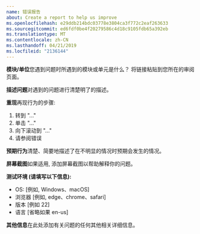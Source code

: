 ```yaml
---
name: 错误报告
about: Create a report to help us improve
ms.openlocfilehash: e29ddb214bdc03778e3804ca3f772c2eaf263633
ms.sourcegitcommit: ed6fdf0be4f20279586c4d18c9105fdb65a392eb
ms.translationtype: MT
ms.contentlocale: zh-CN
ms.lasthandoff: 04/21/2019
ms.locfileid: "2136144"
---
```

**模块/单位**您遇到问题时所遇到的模块或单元是什么？ 将链接粘贴到您所在的审阅页面。

**描述问题**对遇到的问题进行清楚明了的描述。

**重现**再现行为的步骤:
1. 转到 "..."
2. 单击 "..."
3. 向下滚动到 "..."
4. 请参阅错误

**预期行为**清楚、简要地描述了在不明显的情况时预期会发生的情况。

**屏幕截图**如果适用, 添加屏幕截图以帮助解释你的问题。

**测试环境 (请填写以下信息):**
 - OS: [例如, Windows、macOS]
 - 浏览器 [例如, edge、chrome、safari]
 - 版本 [例如 22]
 - 语言 [省略如果 en-us]

**其他信息**在此处添加有关问题的任何其他相关详细信息。
